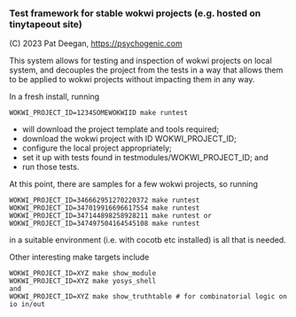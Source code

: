 ### Test framework for stable wokwi projects (e.g. hosted on tinytapeout site)

(C) 2023 Pat Deegan, https://psychogenic.com


This system allows for testing and inspection of wokwi projects on local system, and decouples the project from the tests in a way that allows them to be applied to wokwi projects without impacting them in any way.

In a fresh install, running

    WOKWI_PROJECT_ID=1234SOMEWOKWIID make runtest


 * will download the project template and tools required;
 * download the wokwi project with ID WOKWI_PROJECT_ID; 
 * configure the local project appropriately;
 * set it up with tests found in testmodules/WOKWI_PROJECT_ID; and
 * run those tests.

At this point, there are samples for a few wokwi projects, so running

    WOKWI_PROJECT_ID=346662951270220372 make runtest
    WOKWI_PROJECT_ID=347019916696617554 make runtest
    WOKWI_PROJECT_ID=347144898258928211 make runtest or
    WOKWI_PROJECT_ID=347497504164545108 make runtest

in a suitable environment (i.e. with cocotb etc installed) is all that is needed.

Other interesting make targets include

    WOKWI_PROJECT_ID=XYZ make show_module
    WOKWI_PROJECT_ID=XYZ make yosys_shell
    and
    WOKWI_PROJECT_ID=XYZ make show_truthtable # for combinatorial logic on io in/out


